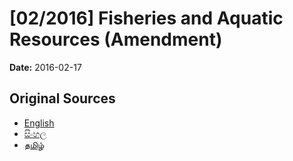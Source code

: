 # [02/2016] Fisheries and Aquatic Resources (Amendment)

**Date:** 2016-02-17

## Original Sources

- [English](https://documents.gov.lk/view/acts/2016/2/02-2016_E.pdf)
- [සිංහල](https://documents.gov.lk/view/acts/2016/2/02-2016_S.pdf)
- [தமிழ்](https://documents.gov.lk/view/acts/2016/2/02-2016_T.pdf)
